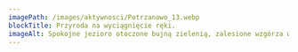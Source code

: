 ```yaml
---
imagePath: /images/aktywnosci/Potrzanowo_13.webp
blockTitle: Przyroda na wyciągnięcie ręki.
imageAlt: Spokojne jezioro otoczone bujną zielenią, zalesione wzgórza w tle. Na wodzie widoczna jest mała łódka z dwoma osobami, które płyną po jeziorze. Na pierwszym planie, po obu stronach kadru, znajdują się wysokie drzewa, które częściowo zasłaniają widok na jezioro.
---
```

